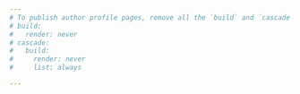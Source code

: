 ```yaml
---
# To publish author profile pages, remove all the `build` and `cascade` settings below.
# build:
#   render: never
# cascade:
#   build:
#     render: never
#     list: always

---
```

